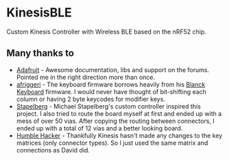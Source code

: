 # KinesisBLE

Custom Kinesis Controller with Wireless BLE based on the nRF52 chip.

## Many thanks to

- [Adafruit](https://www.adafruit.com/product/3406) - Awesome documentation, libs and support on the forums. Pointed me in the right direction more than once.
- [afriggeri](https://github.com/afriggeri/kb) - The keyboard firmware borrows heavily from his [Blanck Keyboard](https://medium.com/@friggeri/the-blanck-keyboard-24afe12e81a) firmware. I would never have thought of bit-shifting each column or having 2 byte keycodes for modifier keys.
- [Stapelberg](https://michael.stapelberg.de/posts/2013-03-21-kinesis_custom_controller/) - Michael Stapelberg's custom controller inspired this project. I also tried to route the board myself at first and ended up with a mess of over 50 vias. After copying the routing between connectors, I ended up with a total of 12 vias and a better looking board.
- [Humble Hacker](http://humblehacker.com/blog/20100720/hacking-the-kinesis-contoured-keyboard/) - Thankfully Kinesis hasn't made any changes to the key matrices (only connector types). So I just used the same matrix and connections as David did.
